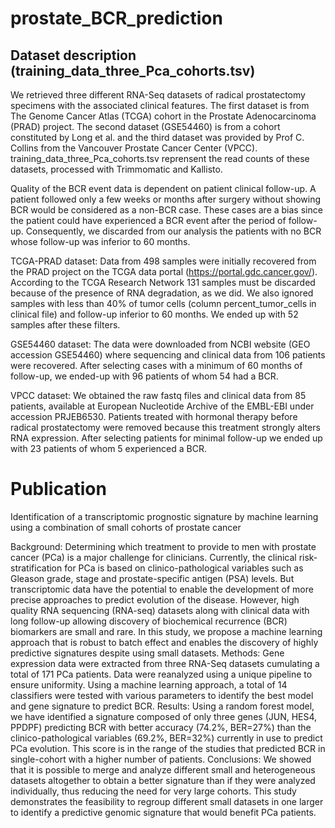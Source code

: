 # prostate_BCR_prediction

## Dataset description (training_data_three_Pca_cohorts.tsv)
We retrieved three different RNA-Seq datasets of radical prostatectomy specimens with the associated clinical features. The first dataset is from The Genome Cancer Atlas (TCGA) cohort in the Prostate Adenocarcinoma (PRAD) project. The second dataset (GSE54460) is from a cohort constituted by Long et al. and the third dataset was provided by Prof C. Collins from the Vancouver Prostate Cancer Center (VPCC).
training_data_three_Pca_cohorts.tsv reprensent the read counts of these datasets, processed with Trimmomatic and Kallisto. 

Quality of the BCR event data is dependent on patient clinical follow-up. A patient followed only a few weeks or months after surgery without showing BCR would be considered as a non-BCR case. These cases are a bias since the patient could have experienced a BCR event after the period of follow-up. Consequently, we discarded from our analysis the patients with no BCR whose follow-up was inferior to 60 months.

TCGA-PRAD dataset: Data from 498 samples were initially recovered from the PRAD project on the TCGA data portal (https://portal.gdc.cancer.gov/). According to the TCGA Research Network 131 samples must be discarded because of the presence of RNA degradation, as we did. We also ignored samples with less than 40% of tumor cells (column percent_tumor_cells in clinical file) and follow-up inferior to 60 months. We ended up with 52 samples after these filters.

GSE54460 dataset: The data were downloaded from NCBI website (GEO accession GSE54460) where sequencing and clinical data from 106 patients were recovered. After selecting cases with a minimum of 60 months of follow-up, we ended-up with 96 patients of whom 54 had a BCR. 

VPCC dataset: We obtained the raw fastq files and clinical data from 85 patients, available at European Nucleotide Archive of the EMBL-EBI under accession PRJEB6530. Patients treated with hormonal therapy before radical prostatectomy were removed because this treatment strongly alters RNA expression. After selecting patients for minimal follow-up we ended up with 23 patients of whom 5 experienced a BCR.


# Publication

Identification of a transcriptomic prognostic signature by machine learning using a combination of small cohorts of prostate cancer

Background: Determining which treatment to provide to men with prostate cancer (PCa) is a major challenge for clinicians. Currently, the clinical risk-stratification for PCa is based on clinico-pathological variables such as Gleason grade, stage and prostate-specific antigen (PSA) levels. But transcriptomic data have the potential to enable the development of more precise approaches to predict evolution of the disease. However, high quality RNA sequencing (RNA-seq) datasets along with clinical data with long follow-up allowing discovery of biochemical recurrence (BCR) biomarkers are small and rare. In this study, we propose a machine learning approach that is robust to batch effect and enables the discovery of highly predictive signatures despite using small datasets.
Methods: Gene expression data were extracted from three RNA-Seq datasets cumulating a total of 171 PCa patients. Data were reanalyzed using a unique pipeline to ensure uniformity. Using a machine learning approach, a total of 14 classifiers were tested with various parameters to identify the best model and gene signature to predict BCR.
Results: Using a random forest model, we have identified a signature composed of only three genes (JUN, HES4, PPDPF) predicting BCR with better accuracy (74.2%, BER=27%) than the clinico-pathological variables (69.2%, BER=32%) currently in use to predict PCa evolution. This score is in the range of the studies that predicted BCR in single-cohort with a higher number of patients. 
Conclusions: We showed that it is possible to merge and analyze different small and heterogeneous datasets altogether to obtain a better signature than if they were analyzed individually, thus reducing the need for very large cohorts. This study demonstrates the feasibility to regroup different small datasets in one larger to identify a predictive genomic signature that would benefit PCa patients.
